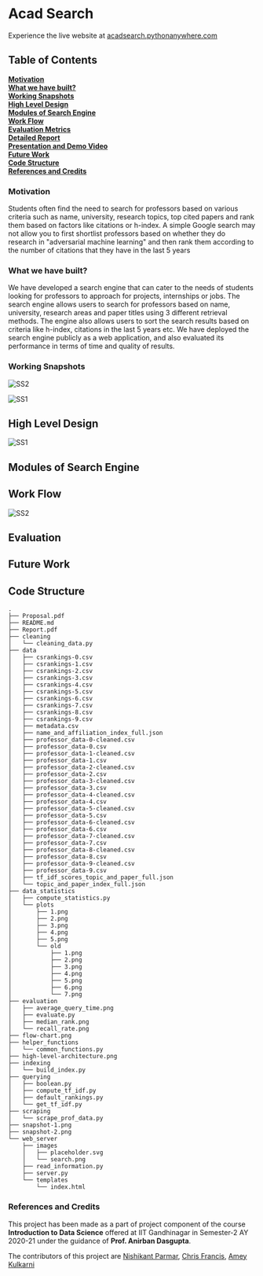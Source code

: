 # Acad Search

Experience the live website at [acadsearch.pythonanywhere.com](https://acadsearch.pythonanywhere.com)

## Table of Contents

**[Motivation](#motivation)**<br>
**[What we have built?](#what-we-have-built?)**<br>
**[Working Snapshots](#working-snapshots)**<br>
**[High Level Design](#high-level-design)**<br>
**[Modules of Search Engine](#modules-of-search-engine)**<br>
**[Work Flow](#work-flow)**<br>
**[Evaluation Metrics](#evaluation)**<br>
**[Detailed Report](https://github.com/nishikantparmariam/Data-Science-Project/blob/main/Report.pdf)**<br>
**[Presentation and Demo Video]()**<br>
**[Future Work](#future-work)**<br>
**[Code Structure](#code-structure)**<br>
**[References and Credits](#references-and-credits)**<br>

### Motivation

Students often find the need to search for professors based on various criteria
such as name, university, research topics, top cited papers and rank them based
on factors like citations or h-index. A simple Google search may not allow you to
first shortlist professors based on whether they do research in "adversarial machine
learning" and then rank them according to the number of citations that they have
in the last 5 years

### What we have built?

We have developed a search engine that can cater to the needs
of students looking for professors to approach for projects, internships or jobs.
The search engine allows users to search for professors based on name, university,
research areas and paper titles using 3 different retrieval methods. The engine also
allows users to sort the search results based on criteria like h-index, citations in the
last 5 years etc. We have deployed the search engine publicly as a web application,
and also evaluated its performance in terms of time and quality of results.

### Working Snapshots

![SS2](snapshot-2.png)

![SS1](snapshot-1.png)

## High Level Design

![SS1](high-level-architecture.png)

## Modules of Search Engine

## Work Flow

![SS2](flow-chart.png)

## Evaluation

## Future Work

## Code Structure

```
.
├── Proposal.pdf
├── README.md
├── Report.pdf
├── cleaning
│   └── cleaning_data.py
├── data
│   ├── csrankings-0.csv
│   ├── csrankings-1.csv
│   ├── csrankings-2.csv
│   ├── csrankings-3.csv
│   ├── csrankings-4.csv
│   ├── csrankings-5.csv
│   ├── csrankings-6.csv
│   ├── csrankings-7.csv
│   ├── csrankings-8.csv
│   ├── csrankings-9.csv
│   ├── metadata.csv
│   ├── name_and_affiliation_index_full.json
│   ├── professor_data-0-cleaned.csv        
│   ├── professor_data-0.csv
│   ├── professor_data-1-cleaned.csv        
│   ├── professor_data-1.csv
│   ├── professor_data-2-cleaned.csv        
│   ├── professor_data-2.csv
│   ├── professor_data-3-cleaned.csv        
│   ├── professor_data-3.csv
│   ├── professor_data-4-cleaned.csv        
│   ├── professor_data-4.csv
│   ├── professor_data-5-cleaned.csv        
│   ├── professor_data-5.csv
│   ├── professor_data-6-cleaned.csv
│   ├── professor_data-6.csv
│   ├── professor_data-7-cleaned.csv
│   ├── professor_data-7.csv
│   ├── professor_data-8-cleaned.csv
│   ├── professor_data-8.csv
│   ├── professor_data-9-cleaned.csv
│   ├── professor_data-9.csv
│   ├── tf_idf_scores_topic_and_paper_full.json
│   └── topic_and_paper_index_full.json
├── data_statistics
│   ├── compute_statistics.py
│   └── plots
│       ├── 1.png
│       ├── 2.png
│       ├── 3.png
│       ├── 4.png
│       ├── 5.png
│       └── old
│           ├── 1.png
│           ├── 2.png
│           ├── 3.png
│           ├── 4.png
│           ├── 5.png
│           ├── 6.png
│           └── 7.png
├── evaluation
│   ├── average_query_time.png
│   ├── evaluate.py
│   ├── median_rank.png
│   └── recall_rate.png
├── flow-chart.png
├── helper_functions
│   └── common_functions.py
├── high-level-architecture.png
├── indexing
│   └── build_index.py
├── querying
│   ├── boolean.py
│   ├── compute_tf_idf.py
│   ├── default_rankings.py
│   └── get_tf_idf.py
├── scraping
│   └── scrape_prof_data.py
├── snapshot-1.png
├── snapshot-2.png
└── web_server
    ├── images
    │   ├── placeholder.svg
    │   └── search.png
    ├── read_information.py
    ├── server.py
    └── templates
        └── index.html
```

### References and Credits

This project has been made as a part of project component of the course **Introduction to Data Science** offered at IIT Gandhinagar in Semester-2 AY 2020-21 under the guidance of **Prof. Anirban Dasgupta**.

The contributors of this project are [Nishikant Parmar](https://github.com/nishikantparmariam/), [Chris Francis](https://github.com/frank-chris), [Amey Kulkarni](https://github.com/amey-kulkarni27)